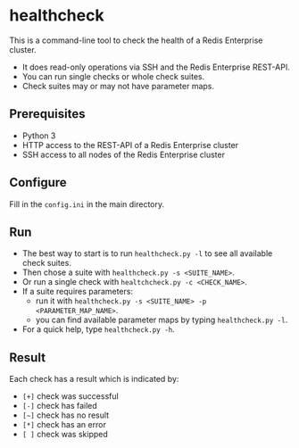 # healthcheck
This is a command-line tool to check the health of a Redis Enterprise cluster.
- It does read-only operations via SSH and the Redis Enterprise REST-API.
- You can run single checks or whole check suites.
- Check suites may or may not have parameter maps.

## Prerequisites

- Python 3
- HTTP access to the REST-API of a Redis Enterprise cluster
- SSH access to all nodes of the Redis Enterprise cluster

## Configure

Fill in the `config.ini` in the main directory.

## Run

- The best way to start is to run `healthcheck.py -l` to see all available check suites.
- Then chose a suite with `healthcheck.py -s <SUITE_NAME>`.
- Or run a single check with `healtchcheck.py -c <CHECK_NAME>`.
- If a suite requires parameters:
  - run it with `healthcheck.py -s <SUITE_NAME> -p <PARAMETER_MAP_NAME>`.
  - you can find available parameter maps by typing `healthcheck.py -l`.
- For a quick help, type `healthcheck.py -h`.

## Result

Each check has a result which is indicated by:

- `[+]` check was successful
- `[-]` check has failed
- `[~]` check has no result
- `[*]` check has an error
- `[ ]` check was skipped
